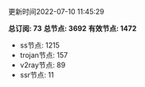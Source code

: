 更新时间2022-07-10 11:45:29

**总订阅: 73**
**总节点: 3692**
**有效节点: 1472**
- ss节点: 1215
- trojan节点: 157
- v2ray节点: 89
- ssr节点: 11
